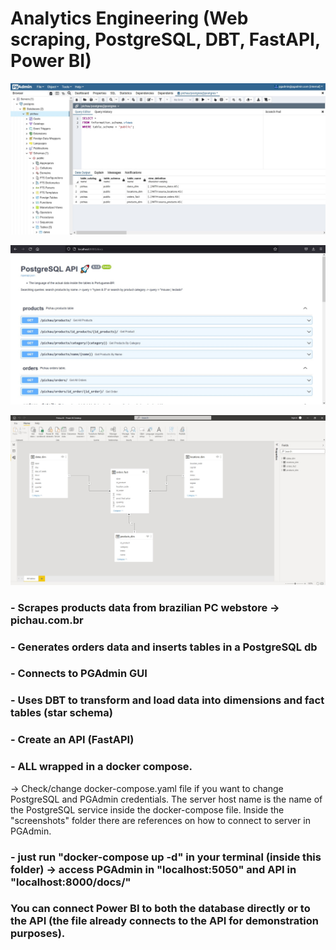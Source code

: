# Analytics Engineering (Web scraping, PostgreSQL, DBT, FastAPI, Power BI)

![PostgreSQL](screenshots/PostgreSQL_Database.jpg)

![API](screenshots/FastAPI1.jpg)

![Power BI](screenshots/PowerBI_star_schema.jpg)

### - Scrapes products data from brazilian PC webstore -> pichau.com.br

### - Generates orders data and inserts tables in a PostgreSQL db

### - Connects to PGAdmin GUI

### - Uses DBT to transform and load data into dimensions and fact tables (star schema)

### - Create an API (FastAPI)

### - ALL wrapped in a docker compose.

-> Check/change docker-compose.yaml file if you want to change PostgreSQL and PGAdmin credentials. The server host name is the name of the PostgreSQL service inside the docker-compose file. Inside the "screenshots" folder there are references on how to connect to server in PGAdmin.

### - just run "docker-compose up -d" in your terminal (inside this folder) -> access PGAdmin in "localhost:5050" and API in "localhost:8000/docs/"

### You can connect Power BI to both the database directly or to the API (the file already connects to the API for demonstration purposes). 
